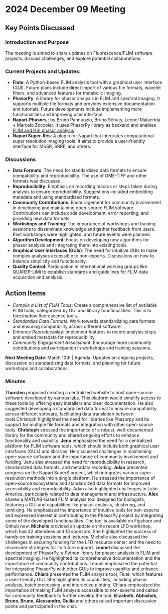 # 2024 December 09 Meeting
## Key Points Discussed
### Introduction and Purpose
The meeting is aimed to share updates on Fluorescence/FLIM software projects, discuss challenges, and explore potential collaborations.
### Current Projects and Updates: 		
- **Flute**: A Python-based FLIM analysis tool with a graphical user interface (GUI). Future plans include direct import of various file formats, wavelet filters, and advanced features for metabolic imaging.
- **PhasorPy**: A library for phasor analysis in FLIM and spectral imaging. It supports multiple file formats and provides extensive documentation and tutorials. Future developments include implementing more functionalities and improving user interface.
- **Napari-Phasors** : by Bruno Pannunzio, Bruno Schuty, Leonel Malacrida + Marcelo Zoccoler. It uses PhasorPy library as backend and enables [FLIM and HSI phasor analysis](https://www.napari-hub.org/plugins/napari-phasors)
- **Napari Super-Res**: A plugin for Napari that integrates computational super resolution imaging tools. It aims to provide a user-friendly interface for MSSR, SRRF, and others.
### Discussions
- **Data Formats**: The need for standardized data formats to ensure compatibility and reproducibility. The use of OME-TIFF and other formats was discussed.
- **Reproducibility**: Emphasis on recording macros or steps taken during analysis to ensure reproducibility. Suggestions included embedding metadata and using standardized formats.
- **Community Contributions**: Encouragement for community involvement in developing and maintaining open-source FLIM software. Contributions can include code development, error reporting, and providing new data formats.
- **Workshops and Training**: The importance of workshops and training sessions to disseminate knowledge and gather feedback from users. Past workshops were highlighted, and future events were planned.
- **Algorithm Development**: Focus on developing new algorithms for phasor analysis and integrating them into existing tools.
- **Graphical User Interfaces (GUIs)**: The need for intuitive GUIs to make complex analyses accessible to non-experts. Discussions on how to balance simplicity and functionality.
- **Quality Control**: Participation in international working groups like QUAREP-LiMi to establish standards and guidelines for FLIM data acquisition and analysis.
## Action Items
- *Compile a List of FLIM Tools*: Create a comprehensive list of available FLIM tools, categorized by GUI and library functionalities. This is to foreshadow fluorescence tools.
- *Standardize Data Formats*: Work towards standardizing data formats and ensuring compatibility across different software.
- *Enhance Reproducibility*: Implement features to record analysis steps and embed metadata for reproducibility.
- *Community Engagement Assessment*: Encourage more community contributions and participation in workshops and training sessions.

**Next Meeting Date**: March 10th | Agenda: Updates on ongoing projects, discussion on standardizing data formats, and planning for future workshops and collaborations.

### Minutes
**Thorsten** proposed creating a centralized website to host open-source software developed by various labs. This platform would simplify access to these tools by offering easy installers and clear documentation. He also suggested developing a standardized data format to ensure compatibility across different software, facilitating data translation between tools.Christoph highlighted the need for libraries like Phasorpy and its support for multiple file formats and integration with other open-source tools. **Christoph** stressed the importance of a robust, well-documented library for the community and shared ongoing efforts to enhance functionality and usability. **Jenu** emphasized the need for a centralized platform for FLIM software tools, which should include both graphical user interfaces (GUIs) and libraries. He discussed challenges in maintaining open-source software and the importance of community involvement and funding. Jenu also stressed the need for reproducibility in research, standardized data formats, and metadata recording. **Adan** presented progress on the Napari SuperS project, which integrates various super-resolution methods into a single platform. He stressed the importance of open-source ecosystems and standardized data formats for improved accessibility and reproducibility. Adan also highlighted challenges in Latin America, particularly related to data management and infrastructure. **Alex** shared a MATLAB-based FLIM analysis tool designed for biologists, featuring a GUI and capabilities like phasor analysis, clustering, and unmixing. He emphasized the importance of intuitive tools for non-experts and expressed interest in contributing to the PhasorPy project by integrating some of the developed functionalities. The tool is available on Figshare and Github now. **Michelle** provided an update on the recent LFD workshop, which had 42 attendees and 13 sponsors. She highlighted the success of hands-on training sessions and lectures. Michelle also discussed the challenges in securing funding for the LFD resource center and the need to reconsider strategies for its future support. **Leonel** discussed the development of PhasorPy, a Python library for phasor analysis in FLIM and spectral imaging. He highlighted its comprehensive documentation and the importance of community contributions. Leonel emphasized the potential for integrating PhasorPy with other GUIs to improve usability and enhance performance. **Chiara** presented the FLIM analysis tool, Flute, which features a user-friendly GUI. She highlighted its capabilities, including phasor analysis, batch processing, and interactive plotting. Chiara emphasized the importance of making FLIM analysis accessible to non-experts and called for community feedback to further develop the tool. **Elizabeth, Abhishek, Bruno, Bruno, Alessandro, Guilia** and others raised important discussion points and participated in the chat.







